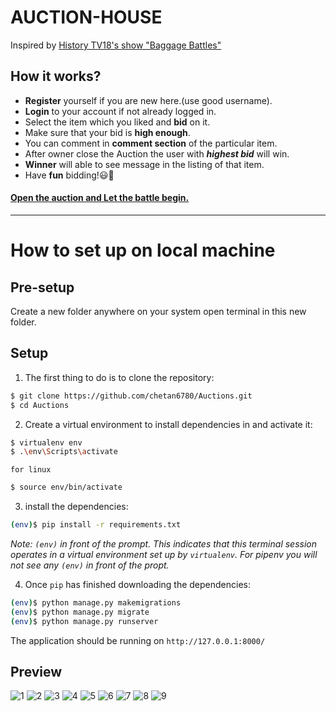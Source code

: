 # AUCTION-HOUSE

Inspired by [History TV18's show "Baggage Battles"](https://www.historyindia.com/show/baggage-battles)

## How it works?

-   **Register** yourself if you are new here.(use good username).
-   **Login** to your account if not already logged in.
-   Select the item which you liked and **bid** on it.
-   Make sure that your bid is **high enough**.
-   You can comment in **comment section** of the particular item.
-   After owner close the Auction the user with **_highest bid_** will win.
-   **Winner** will able to see message in the listing of that item.
-   Have **fun** bidding!😃🤟

#### <a href="https://auction2.up.railway.app/">Open the auction and Let the battle begin.</a>

---

# How to set up on local machine

## Pre-setup

Create a new folder anywhere on your system
open terminal in this new folder.

## Setup

1. The first thing to do is to clone the repository:

```sh
$ git clone https://github.com/chetan6780/Auctions.git
$ cd Auctions
```

2. Create a virtual environment to install dependencies in and activate it:

```sh
$ virtualenv env
$ .\env\Scripts\activate
```

    for linux

```sh
$ source env/bin/activate
```

3. install the dependencies:

```sh
(env)$ pip install -r requirements.txt
```

_Note: `(env)` in front of the prompt. This indicates that this terminal
session operates in a virtual environment set up by `virtualenv`.
For pipenv you will not see any `(env)` in front of the propt._

4. Once `pip` has finished downloading the dependencies:

```sh
(env)$ python manage.py makemigrations
(env)$ python manage.py migrate
(env)$ python manage.py runserver
```

The application should be running on `http://127.0.0.1:8000/`

## Preview

![1](https://poly-screenshots.wellfound.com/Project/0d/1367298/f8c5f8d598fd769d4840b3a51081cda0-original.png)
![2](https://poly-screenshots.wellfound.com/Project/0d/1367298/5b9ef5d4d5cb1561b59c85152b78cc47-original.png)
![3](https://poly-screenshots.wellfound.com/Project/0d/1367298/650db39d04e20573760a8c4886edcefd-original.png)
![4](https://poly-screenshots.wellfound.com/Project/0d/1367298/0518eb8db85378d25ceae16c3e602f6d-original.png)
![5](https://poly-screenshots.wellfound.com/Project/0d/1367298/7c953349bec7dea06bdd072bd8152798-original.png)
![6](https://poly-screenshots.wellfound.com/Project/0d/1367298/5a45f408965e848cbaceab5c8c88d98e-original.png)
![7](https://poly-screenshots.wellfound.com/Project/0d/1367298/d4636ae87cd535f79e7f8900ac4e4aa0-original.png)
![8](https://poly-screenshots.wellfound.com/Project/0d/1367298/5611fc7ad60f2b6e99e462ab458ed7da-original.png)
![9](https://poly-screenshots.wellfound.com/Project/0d/1367298/8f89da67e5ed65b75a265035cde1eca6-original.png)
